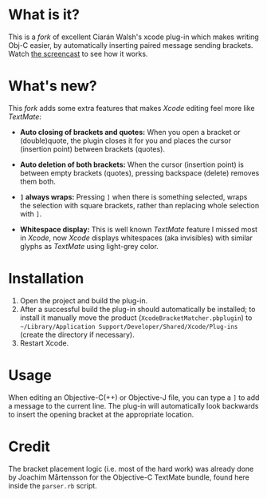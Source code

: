 # What is it?

This is a *fork* of excellent Ciarán Walsh's xcode plug-in which makes writing Obj-C easier, by automatically inserting paired message sending brackets.
Watch [the screencast](http://ciaranwal.sh/files/xcode-bracket-matcher.mov) to see how it works.

# What's new?

This *fork* adds some extra features that makes *Xcode* editing feel more like *TextMate*:

* **Auto closing of brackets and quotes:** When you open a bracket or (double)quote, the plugin closes it for you and places the cursor (insertion point) between brackets (quotes).

* **Auto deletion of both brackets:** When the cursor (insertion point) is between empty brackets (quotes), pressing backspace (delete) removes them both.

* **`]` always wraps:** Pressing `]` when there is something selected, wraps the selection with square brackets, rather than replacing whole selection with `]`.

* **Whitespace display:** This is well known *TextMate* feature I missed most in *Xcode*, now *Xcode* displays whitespaces (aka invisibles) with similar glyphs as *TextMate* using light-grey color.

# Installation

1. Open the project and build the plug-in.
2. After a successful build the plug-in should automatically be installed; to install it manually move the product (`XcodeBracketMatcher.pbplugin`) to `~/Library/Application Support/Developer/Shared/Xcode/Plug-ins` (create the directory if necessary).
3. Restart Xcode.

# Usage

When editing an Objective-C(++) or Objective-J file, you can type a `]` to add a message to the current line. The plug-in will automatically look backwards to insert the opening bracket at the appropriate location.

# Credit

The bracket placement logic (i.e. most of the hard work) was already done by Joachim Mårtensson for the Objective-C TextMate bundle, found here inside the `parser.rb` script.